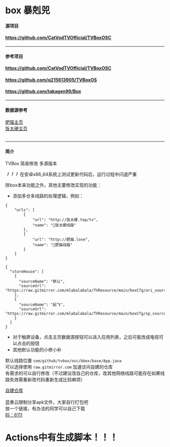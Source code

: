 # box 暴剋兕


#### 源项目
#### https://github.com/CatVodTVOfficial/TVBoxOSC

---
#### 参考项目
#### https://github.com/CatVodTVOfficial/TVBoxOSC
#### https://github.com/q215613905/TVBoxOS
#### https://github.com/takagen99/Box

---
#### 数据源参考
[肥猫主页](http://肥猫.love)
</br>[饭太硬主页](http://饭太硬.top)</br></br>

---
#### 简介
TVBox 简易修改 多源版本

***！！！*** 在安卓x86_64系统上测试更新代码后，运行过程中闪退严重

除box本来功能之外，其他主要修改实现的功能：
- 添加多仓多线路的处理逻辑，例如：
```
{
    "urls": [
        {
            "url": "http://饭太硬.top/tv",
            "name": "🚀饭太硬线路"
        },
        {
            "url": "http://肥猫.love",
            "name": "🚀肥猫线路"
        }
    ]
}
```
```
{
  "storeHouse": [
    {
      "sourceName": "默认",
      "sourceUrl": "https://raw.gitmirror.com/mlabalabala/TVResource/main/boxCfg/ori_source.json"
    },
    {
      "sourceName": "起飞",
      "sourceUrl": "https://raw.gitmirror.com/mlabalabala/TVResource/main/boxCfg/sp_source.json"
    }
  ]
}
```
- 对于触屏设备，点击主页数据源按钮可以进入应用列表，之后可能改成电视可以点击的按钮
- 其他默认功能的小修小补

默认线路位置 ```com/github/tvbox/osc/bbox/base/App.java```<br/>可以选择使用 ```raw.gitmirror.com``` 加速访问自建的仓库
<br/>有需求的可以自行修改（不过建议改自己的仓库，改其他网络线路可能存在如果线路失效需重新改代码重新生成比较麻烦）

[自建仓库](https://raw.gitmirror.com/mlabalabala/TVResource/main/boxCfg/default)
<br><br>蓝奏云限制分享apk文件，大家自行打包吧
<br>放一个链接，有办法的同学可以自己下载
<br>[码：6111](https://bunny6111.lanzouq.com/b04whwgwj)
# Actions中有生成脚本！！！


